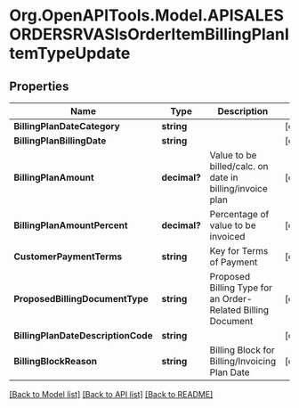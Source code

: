 # Org.OpenAPITools.Model.APISALESORDERSRVASlsOrderItemBillingPlanItemTypeUpdate

## Properties

Name | Type | Description | Notes
------------ | ------------- | ------------- | -------------
**BillingPlanDateCategory** | **string** |  | [optional] 
**BillingPlanBillingDate** | **string** |  | [optional] 
**BillingPlanAmount** | **decimal?** | Value to be billed/calc. on date in billing/invoice plan | [optional] 
**BillingPlanAmountPercent** | **decimal?** | Percentage of value to be invoiced | [optional] 
**CustomerPaymentTerms** | **string** | Key for Terms of Payment | [optional] 
**ProposedBillingDocumentType** | **string** | Proposed Billing Type for an Order-Related Billing Document | [optional] 
**BillingPlanDateDescriptionCode** | **string** |  | [optional] 
**BillingBlockReason** | **string** | Billing Block for Billing/Invoicing Plan Date | [optional] 

[[Back to Model list]](../README.md#documentation-for-models) [[Back to API list]](../README.md#documentation-for-api-endpoints) [[Back to README]](../README.md)

